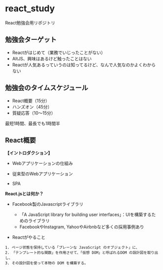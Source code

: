 # react_study
React勉強会用リポジトリ

## 勉強会ターゲット
- Reactがはじめて（業務でいじったことがない）
- AltJS、興味はあるけど触ったことはない
- Reactが人気あるっていうのは知ってるけど、なんで人気なのかよくわからない

## 勉強会のタイムスケジュール
- React概要（15分）
- ハンズオン（45分）
- 質疑応答（10～15分）

最短1時間、最長でも1時間半

## React概要
**【イントロダクション】**
- Webアプリケーションの仕組み

- 従来型のWebアプリケーション
- SPA


**React.jsとは何か？**
- Facebook製のJavascriptライブラリ
  - 「A JavaScript library for building user interfaces」：UIを構築するためのライブラリ
  - FacebookやInstagram, YahooやAirbnbなど多くの採用事例あり

- Reactがやること
```
1. ページ状態を保持している「プレーンな JavaScript のオブジェクト」に、
2. 「テンプレート的な関数」を作用させて、「仮想 DOM」と呼ばれるDOM の設計図を取り出し、
3. その設計図を使って本物の DOM を構築する。
```
